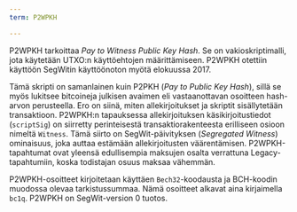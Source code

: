```yaml
---
term: P2WPKH

---
```

P2WPKH tarkoittaa *Pay to Witness Public Key Hash*. Se on vakioskriptimalli, jota käytetään UTXO:n käyttöehtojen määrittämiseen. P2WPKH otettiin käyttöön SegWitin käyttöönoton myötä elokuussa 2017.

Tämä skripti on samanlainen kuin P2PKH (*Pay to Public Key Hash*), sillä se myös lukitsee bitcoineja julkisen avaimen eli vastaanottavan osoitteen hash-arvon perusteella. Ero on siinä, miten allekirjoitukset ja skriptit sisällytetään transaktioon. P2WPKH:n tapauksessa allekirjoituksen käsikirjoitustiedot (`scriptSig`) on siirretty perinteisestä transaktiorakenteesta erilliseen osioon nimeltä `Witness`. Tämä siirto on SegWit-päivityksen (*Segregated Witness*) ominaisuus, joka auttaa estämään allekirjoitusten väärentämisen. P2WPKH-tapahtumat ovat yleensä edullisempia maksujen osalta verrattuna Legacy-tapahtumiin, koska todistajan osuus maksaa vähemmän.

P2WPKH-osoitteet kirjoitetaan käyttäen `Bech32`-koodausta ja BCH-koodin muodossa olevaa tarkistussummaa. Nämä osoitteet alkavat aina kirjaimella `bc1q`. P2WPKH on SegWit-version 0 tuotos.